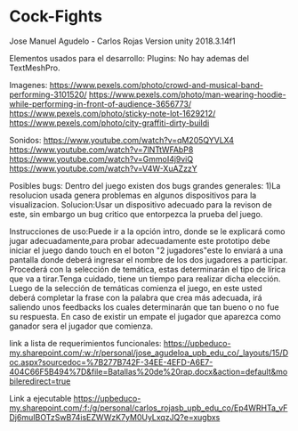 # Cock-Fights
 
Jose Manuel Agudelo - Carlos Rojas
Version unity 2018.3.14f1

Elementos usados para el desarrollo:
Plugins:
No hay  ademas del TextMeshPro.

Imagenes:
https://www.pexels.com/photo/crowd-and-musical-band-performing-3101520/
https://www.pexels.com/photo/man-wearing-hoodie-while-performing-in-front-of-audience-3656773/
https://www.pexels.com/photo/sticky-note-lot-1629212/
https://www.pexels.com/photo/city-graffiti-dirty-buildi

Sonidos:
https://www.youtube.com/watch?v=qM205QYVLX4
https://www.youtube.com/watch?v=7lNTtWFAbP8
https://www.youtube.com/watch?v=GmmoI4j9viQ
https://www.youtube.com/watch?v=V4W-XuAZzzY

Posibles bugs: 
Dentro del juego existen dos bugs grandes generales:
1)La resolucion usada genera problemas en algunos dispositivos para la visualizacion.
	Solucion:Usar un dispositivo adecuado para la revison de este, sin embargo un bug critico que entorpezca la prueba del juego.
	
Instrucciones de uso:Puede ir a la opción intro, donde se le explicará como jugar adecuadamente,para probar adecuadamente este prototipo debe iniciar el juego dando touch en el boton "2 jugadores"este lo enviará a una pantalla donde deberá ingresar el nombre de los dos jugadores a participar. Procederá con la selección de temática, estas determinarán el tipo de lírica que va a tirar.Tenga cuidado, tiene un tiempo para realizar dicha elección.
Luego de la selección de temáticas comienza el juego, en este usted deberá completar la frase con la palabra que crea 
más adecuada, irá saliendo unos feedbacks los cuales determinarán que tan bueno o no fue su respuesta.
En caso de existir un empate el jugador que aparezca como ganador sera el jugador que comienza.

link a lista de requerimientos funcionales:
https://upbeduco-my.sharepoint.com/:w:/r/personal/jose_agudeloa_upb_edu_co/_layouts/15/Doc.aspx?sourcedoc=%7B277B742F-34EE-4EFD-A6E7-404C66F5B494%7D&file=Batallas%20de%20rap.docx&action=default&mobileredirect=true

Link a ejecutable
https://upbeduco-my.sharepoint.com/:f:/g/personal/carlos_rojasb_upb_edu_co/Ep4WRHTa_vFDj6muIBOTzSwB74isEZWWzK7yM0UyLxqzJQ?e=xugbxs

